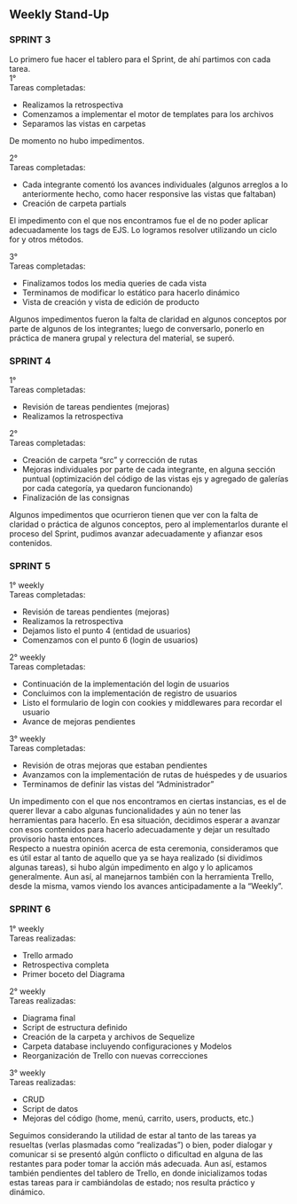 ## Weekly Stand-Up  
### SPRINT 3  
Lo primero fue hacer el tablero para el Sprint, de ahí partimos con cada tarea.  
1°  
Tareas completadas: 
- Realizamos la retrospectiva  
- Comenzamos a implementar el motor de templates para los archivos  
- Separamos las vistas en carpetas  

De momento no hubo impedimentos.  

2°  
Tareas completadas:  
- Cada integrante comentó los avances individuales (algunos arreglos a lo anteriormente hecho, como hacer responsive las vistas que faltaban)  
- Creación de carpeta partials  

El impedimento con el que nos encontramos fue el de no poder aplicar adecuadamente los tags de EJS. Lo logramos resolver utilizando un ciclo for y otros métodos.  

3°  
Tareas completadas:  
- Finalizamos todos los media queries de cada vista  
- Terminamos de modificar lo estático para hacerlo dinámico  
- Vista de creación y vista de edición de producto  

Algunos impedimentos fueron la falta de claridad en algunos conceptos por parte de algunos de los integrantes; luego de conversarlo, ponerlo en práctica de manera grupal y relectura del material, se superó.

### SPRINT 4  
1°  
Tareas completadas:  
- Revisión de tareas pendientes (mejoras)  
- Realizamos la retrospectiva  
  
2°  
Tareas completadas:  
- Creación de carpeta “src” y corrección de rutas  
- Mejoras individuales por parte de cada integrante, en alguna sección puntual (optimización del código de las vistas ejs y agregado de galerías por cada categoría, ya quedaron funcionando)   
- Finalización de las consignas  

Algunos impedimentos que ocurrieron tienen que ver con la falta de claridad o práctica de algunos conceptos, pero al implementarlos durante el proceso del Sprint, pudimos avanzar adecuadamente y afianzar esos contenidos.  

### SPRINT 5  
1° weekly  
Tareas completadas:  
- Revisión de tareas pendientes (mejoras)  
- Realizamos la retrospectiva  
- Dejamos listo el punto 4 (entidad de usuarios)  
- Comenzamos con el punto 6 (login de usuarios)  
  
2° weekly  
Tareas completadas:  
-  Continuación de la implementación del login de usuarios  
-  Concluimos con la implementación de registro de usuarios  
- Listo el formulario de login con cookies y middlewares para recordar el usuario  
- Avance de mejoras pendientes   
  
3° weekly  
Tareas completadas:   
- Revisión de otras mejoras que estaban pendientes  
- Avanzamos con la implementación de rutas de huéspedes y de usuarios  
- Terminamos de definir las vistas del “Administrador”  


Un impedimento con el que nos encontramos en ciertas instancias, es el de querer llevar a cabo algunas funcionalidades y aún no tener las herramientas para hacerlo. En esa situación, decidimos esperar a avanzar con esos contenidos para hacerlo adecuadamente y dejar un resultado provisorio hasta entonces.  
Respecto a nuestra opinión acerca de esta ceremonia, consideramos que es útil estar al tanto de aquello que ya se haya realizado (si dividimos algunas tareas), si hubo algún impedimento en algo y lo aplicamos generalmente. Aun así, al manejarnos también con la herramienta Trello, desde la misma, vamos viendo los avances anticipadamente a la “Weekly”.  
  
### SPRINT 6  
1° weekly  
Tareas realizadas:  
-	Trello armado  
-	Retrospectiva completa  
-	Primer boceto del Diagrama  
  
2° weekly  
Tareas realizadas:  
-	Diagrama final  
-	Script de estructura definido  
-	Creación de la carpeta y archivos de Sequelize  
-	Carpeta database incluyendo configuraciones y Modelos  
-	Reorganización de Trello con nuevas correcciones  
  
3° weekly  
Tareas realizadas:  
-	CRUD  
-	Script de datos  
-	Mejoras del código (home, menú, carrito, users, products, etc.)  
  
  
Seguimos considerando la utilidad de estar al tanto de las tareas ya resueltas (verlas plasmadas como “realizadas”) o bien, poder dialogar y comunicar si se presentó algún conflicto o dificultad en alguna de las restantes para poder tomar la acción más adecuada. Aun así, estamos también pendientes del tablero de Trello, en donde inicializamos todas estas tareas para ir cambiándolas de estado; nos resulta práctico y dinámico.  